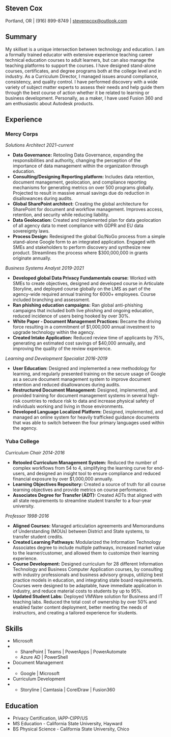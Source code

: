 ## Steven Cox

Portland, OR | (916) 899-8749 | stevenpcox@outlook.com 

## Summary

My skillset is a unique intersection between technology and education. I am a formally trained
educator with extensive experience teaching career technical education courses to adult learners, but
can also manage the teaching platforms to support the courses. I have designed stand-alone
courses, certificates, and degree programs both at the college level and in industry. As a Curriculum
Director, I managed issues around compliance, consistency, and quality control. I have performed
discovery with a wide variety of subject matter experts to assess their needs and help guide them
through the best course of action whether it be related to learning or business development.
Personally, as a maker, I have used Fusion 360 and am enthusiastic about Autodesk products.

## Experience

### Mercy Corps 

*Solutions Architect 2021-current*
- **Data Governance:** Retooling Data Governance, expanding the responsibilities and authority, changing
the perception of the importance of data management within the organization through education.
- **Consulting/Designing Reporting platform:** Includes data retention, document management,
geolocation, and compliance reporting mechanisms for generating metrics on over 500 programs
globally. Projected to result in massive annual savings due do reduction in disallowances during audits.
- **Global SharePoint architect:** Creating the global architecture for SharePoint for document and
workflow management. Improves access, retention, and security while reducing liability.
- **Data Geolocation:** Created and implemented plan for data geolocation of all agency data to meet
compliance with GDPR and EU data sovereignty laws.
- **Process Design:** Redesigned the global Go/NoGo process from a simple stand-alone Google form to
an integrated application. Engaged with SMEs and stakeholders to perform discovery and synthesize
new product. Streamlines the process where $300,000,000 in grants originate annually.

*Business Systems Analyst 2019-2021*
- **Developed global Data Privacy Fundamentals course:** Worked with SMEs to create objectives,
designed and developed course in Articulate Storyline, and deployed course globally on the LMS as
part of the agency-wide required annual training for 6000+ employees. Course included branching and
assessment.
- **Ran phishing education campaigns:** Ran global anti-phishing campaigns that included both live
phishing and ongoing education, reduced incidence of users being hooked by over 30%.
- **White Paper - Document Management Practices:** Became the driving force resulting in a
commitment of $1,000,000 annual investment to upgrade technology within the agency.
- **Created Intake Application:** Reduced review time of applicants by 75%, generating an estimated cost
savings of $40,000 annually, and improving the quality of the review experience.

*Learning and Development Specialist 2016-2019*
- **User Education:** Designed and implemented a new methodology for learning, and regularly presented
training on the secure usage of Google as a secure document management system to improve
document retention and reduced disallowances during audits.
- **Restructured Document Management:** Designed, implemented, and provided training for document
management systems in several high-risk countries to reduce risk to data and increase physical safety
of individuals working and living in those environments.
- **Developed Language Localized Platform:** Designed, implemented, and managed an online system
for heavily trafficked guidance documents that was able to switch between the four primary languages
used within the agency.

### Yuba College 

*Curriculum Chair 2014-2016*
- **Retooled Curriculum Management System:** Reduced the number of complex workflows from 54 to 4,
simplifying the learning curve for end-users, and designed an insight tool to ensure compliance and
reduced financial exposure by over $1,000,000 annually.
- **Learning Objectives Repository:** Created a source of truth for all course learning objectives and
provide metrics on course performance.
- **Associates Degree for Transfer (ADT):** Created ADTs that aligned with all state requirements to
streamline student transfer to a four-year university.

*Professor 1998-2016*
- **Aligned Courses:** Managed articulation agreements and Memorandums of Understanding (MOUs)
between District and State systems, to transfer student credits.
- **Created Learning Pathways:** Modularized the Information Technology Associates degree to include
multiple pathways, increased market value to the learner/customer, and allowed them to customize
their learning experience.
- **Course Development:** Designed curriculum for 28 different Information Technology and Business
Computer Application courses, by consulting with industry professionals and business advisory groups,
utilizing best practice models in education, and integrating state board requirements. Courses were
designed to be adaptable, have immediate application in industry, and reduce material costs to
students by up to 95%.
- **Updated Student Labs:** Deployed VMWare solution for Business and IT teaching labs. Reduced the
total cost of ownership by over 50% and enabled faster content deployment, better meeting the needs
of instructors, and creating a tailored experience for students.

## Skills
- Microsoft 
- - SharePoint | Teams | PowerApps | PowerAutomate
  - Azure AD | PowerShell 
- Document Management
- - Google | Microsoft 
- Curriculum Development
- - Storyline | Camtasia | CorelDraw | Fusion360


## Education
- Privacy Certification, IAPP-CIPP/US
- MS Education - California State University, Hayward
- BS Physical Science - California State University, Chico
